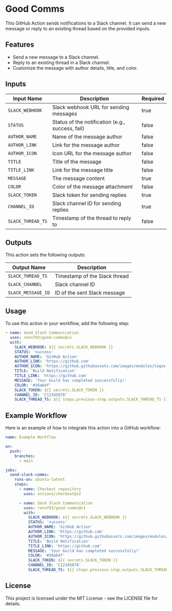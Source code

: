 # Good Comms

This GitHub Action sends notifications to a Slack channel. It can send a new message or reply to an existing thread based on the provided inputs.

## Features

- Send a new message to a Slack channel.
- Reply to an existing thread in a Slack channel.
- Customize the message with author details, title, and color.

## Inputs

| Input Name         | Description                                     | Required |
| ------------------ | ----------------------------------------------- | -------- |
| `SLACK_WEBHOOK`    | Slack webhook URL for sending messages          | true     |
| `STATUS`           | Status of the notification (e.g., success, fail)| false    |
| `AUTHOR_NAME`      | Name of the message author                      | false    |
| `AUTHOR_LINK`      | Link for the message author                     | false    |
| `AUTHOR_ICON`      | Icon URL for the message author                 | false    |
| `TITLE`            | Title of the message                            | false    |
| `TITLE_LINK`       | Link for the message title                      | false    |
| `MESSAGE`          | The message content                             | true     |
| `COLOR`            | Color of the message attachment                 | false    |
| `SLACK_TOKEN`      | Slack token for sending replies                 | true     |
| `CHANNEL_ID`       | Slack channel ID for sending replies            | true     |
| `SLACK_THREAD_TS`  | Timestamp of the thread to reply to             | false    |

## Outputs

This action sets the following outputs:

| Output Name        | Description                                     |
| ------------------ | ----------------------------------------------- |
| `SLACK_THREAD_TS`  | Timestamp of the Slack thread                   |
| `SLACK_CHANNEL`    | Slack channel ID                                |
| `SLACK_MESSAGE_ID` | ID of the sent Slack message                    |

## Usage

To use this action in your workflow, add the following step:

```yaml
- name: Send Slack Communication
  uses: rennf93/good-comms@v1
  with:
    SLACK_WEBHOOK: ${{ secrets.SLACK_WEBHOOK }}
    STATUS: 'success'
    AUTHOR_NAME: 'GitHub Action'
    AUTHOR_LINK: 'https://github.com'
    AUTHOR_ICON: 'https://github.githubassets.com/images/modules/logos_page/GitHub-Mark.png'
    TITLE: 'Build Notification'
    TITLE_LINK: 'https://github.com'
    MESSAGE: 'Your build has completed successfully!'
    COLOR: '#36a64f'
    SLACK_TOKEN: ${{ secrets.SLACK_TOKEN }}
    CHANNEL_ID: 'C12345678'
    SLACK_THREAD_TS: ${{ steps.previous-step.outputs.SLACK_THREAD_TS }}
```

## Example Workflow

Here is an example of how to integrate this action into a GitHub workflow:

```yaml
name: Example Workflow

on:
  push:
    branches:
      - main

jobs:
  send-slack-comms:
    runs-on: ubuntu-latest
    steps:
      - name: Checkout repository
        uses: actions/checkout@v2

      - name: Send Slack Communication
        uses: rennf93/good-comms@v1
        with:
          SLACK_WEBHOOK: ${{ secrets.SLACK_WEBHOOK }}
          STATUS: 'success'
          AUTHOR_NAME: 'GitHub Action'
          AUTHOR_LINK: 'https://github.com'
          AUTHOR_ICON: 'https://github.githubassets.com/images/modules/logos_page/GitHub-Mark.png'
          TITLE: 'Build Notification'
          TITLE_LINK: 'https://github.com'
          MESSAGE: 'Your build has completed successfully!'
          COLOR: '#36a64f'
          SLACK_TOKEN: ${{ secrets.SLACK_TOKEN }}
          CHANNEL_ID: 'C12345678'
          SLACK_THREAD_TS: ${{ steps.previous-step.outputs.SLACK_THREAD_TS }}
```

## License

This project is licensed under the MIT License - see the LICENSE file for details.
